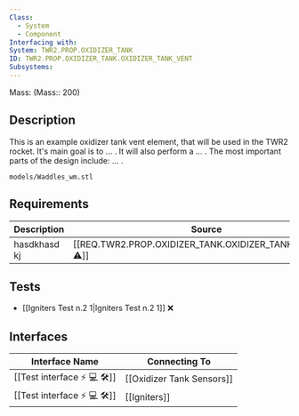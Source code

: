 ```yaml
---
Class:
  - System
  - Component
Interfacing with: 
System: TWR2.PROP.OXIDIZER_TANK
ID: TWR2.PROP.OXIDIZER_TANK.OXIDIZER_TANK_VENT
Subsystems: 
---
```

Mass: (Mass:: 200)

## Description
This is an example oxidizer tank vent element, that will be used in the TWR2 rocket. It's main goal is to ... . It will also perform a ... . The most important parts of the design include: ... .

```stlrendera
models/Waddles_wm.stl
```

## Requirements
| Description  | Source                                                       |
| ------------ | ------------------------------------------------------------ |
| hasdkhasd kj | [[REQ.TWR2.PROP.OXIDIZER_TANK.OXIDIZER_TANK_VENT.260 ⚠️]] |

## Tests
- [[Igniters Test n.2 1|Igniters Test n.2 1]] 	❌

## Interfaces
| Interface Name                   | Connecting To             |
| -------------------------------- | ------------------------- |
| [[Test interface ⚡ 💻 🛠️]] | [[Oxidizer Tank Sensors]] |
| [[Test interface ⚡ 💻 🛠️]] | [[Igniters]]              |


